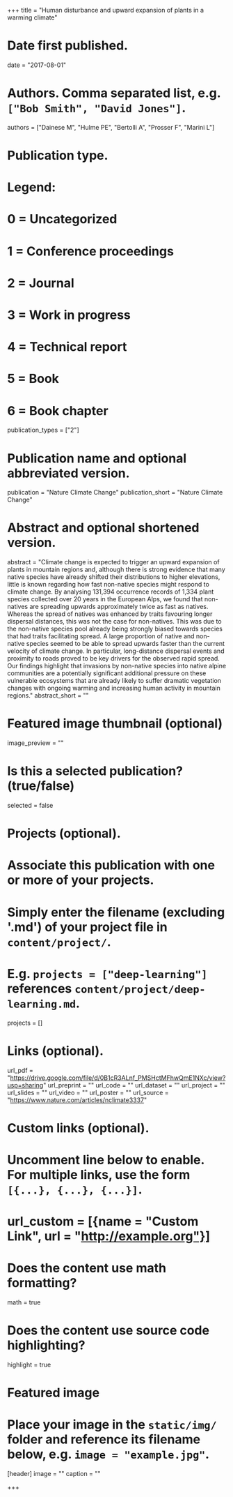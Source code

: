 +++
title = "Human disturbance and upward expansion of plants in a warming climate"

# Date first published.
date = "2017-08-01"

# Authors. Comma separated list, e.g. `["Bob Smith", "David Jones"]`.
authors = ["Dainese M", "Hulme PE", "Bertolli A", "Prosser F", "Marini L"]

# Publication type.
# Legend:
# 0 = Uncategorized
# 1 = Conference proceedings
# 2 = Journal
# 3 = Work in progress
# 4 = Technical report
# 5 = Book
# 6 = Book chapter
publication_types = ["2"]

# Publication name and optional abbreviated version.
publication = "Nature Climate Change"
publication_short = "Nature Climate Change"

# Abstract and optional shortened version.
abstract = "Climate change is expected to trigger an upward expansion of plants in mountain regions and, although there is strong evidence that many native species have already shifted their distributions to higher elevations, little is known regarding how fast non-native species might respond to climate change. By analysing 131,394 occurrence records of 1,334 plant species collected over 20 years in the European Alps, we found that non-natives are spreading upwards approximately twice as fast as natives. Whereas the spread of natives was enhanced by traits favouring longer dispersal distances, this was not the case for non-natives. This was due to the non-native species pool already being strongly biased towards species that had traits facilitating spread. A large proportion of native and non-native species seemed to be able to spread upwards faster than the current velocity of climate change. In particular, long-distance dispersal events and proximity to roads proved to be key drivers for the observed rapid spread. Our findings highlight that invasions by non-native species into native alpine communities are a potentially significant additional pressure on these vulnerable ecosystems that are already likely to suffer dramatic vegetation changes with ongoing warming and increasing human activity in mountain regions."
abstract_short = ""

# Featured image thumbnail (optional)
image_preview = ""

# Is this a selected publication? (true/false)
selected = false

# Projects (optional).
#   Associate this publication with one or more of your projects.
#   Simply enter the filename (excluding '.md') of your project file in `content/project/`.
#   E.g. `projects = ["deep-learning"]` references `content/project/deep-learning.md`.
projects = []

# Links (optional).
url_pdf = "https://drive.google.com/file/d/0B1cR3ALnf_PMSHctMFhwQmE1NXc/view?usp=sharing"
url_preprint = ""
url_code = ""
url_dataset = ""
url_project = ""
url_slides = ""
url_video = ""
url_poster = ""
url_source = "https://www.nature.com/articles/nclimate3337"

# Custom links (optional).
#   Uncomment line below to enable. For multiple links, use the form `[{...}, {...}, {...}]`.
# url_custom = [{name = "Custom Link", url = "http://example.org"}]

# Does the content use math formatting?
math = true

# Does the content use source code highlighting?
highlight = true

# Featured image
# Place your image in the `static/img/` folder and reference its filename below, e.g. `image = "example.jpg"`.
[header]
image = ""
caption = ""

+++
